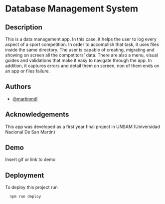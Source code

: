 
# Database Management System

## Description
This is a data management app.
In this case, it helps the user to log every aspect of a sport competition.
In order to accomplish that task, it uses files inside the same directory.
The user is capable of creating, migrating and showing on screen all the competitors' data.
There are also a menu, visual guides and validations that make it easy to navigate through the app.
In addition, it captures errors and detail them on screen, non of them ends on an app or files failure.
## Authors

- [@martinmdl](https://www.github.com/martinmdl)


## Acknowledgements

This app was developed as a first year final project in UNSAM (Universidad Nacional De San Martín)

## Demo

Insert gif or link to demo


## Deployment

To deploy this project run

```bash
  npm run deploy
```

